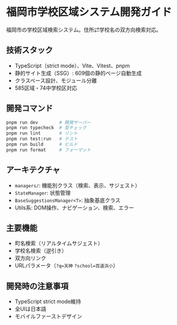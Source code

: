 # 福岡市学校区域システム開発ガイド

福岡市の学校区域検索システム。住所⇄学校名の双方向検索対応。

## 技術スタック
- TypeScript（strict mode）、Vite、Vitest、pnpm
- 静的サイト生成（SSG）: 609個の静的ページ自動生成
- クラスベース設計、モジュール分離
- 585区域・74中学校区対応

## 開発コマンド
```bash
pnpm run dev        # 開発サーバー
pnpm run typecheck  # 型チェック
pnpm run lint       # リント
pnpm run test:run   # テスト
pnpm run build      # ビルド
pnpm run format     # フォーマット
```

## アーキテクチャ
- `managers/`: 機能別クラス（検索、表示、サジェスト）
- `StateManager`: 状態管理
- `BaseSuggestionsManager<T>`: 抽象基底クラス
- Utils系: DOM操作、ナビゲーション、検索、エラー

## 主要機能
- 町名検索（リアルタイムサジェスト）
- 学校名検索（逆引き）
- 双方向リンク
- URLパラメータ（`?q=天神` `?school=百道浜小`）

## 開発時の注意事項
- TypeScript strict mode維持
- 全UIは日本語
- モバイルファーストデザイン